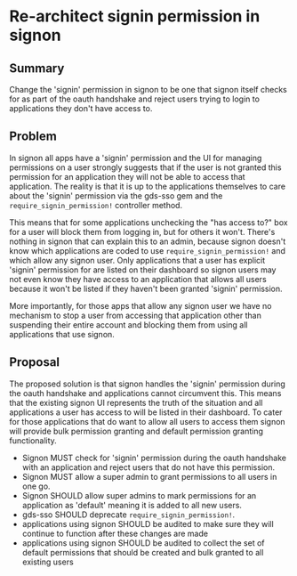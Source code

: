 # Re-architect signin permission in signon

## Summary

Change the 'signin' permission in signon to be one that signon itself checks for as part of the oauth handshake and reject users trying to login to applications they don't have access to.

## Problem

In signon all apps have a 'signin' permission and the UI for managing permissions on a user strongly suggests that if the user is not granted this permission for an application they will not be able to access that application.  The reality is that it is up to the applications themselves to care about the 'signin' permission via the gds-sso gem and the `require_signin_permission!` controller method.

This means that for some applications unchecking the "has access to?" box for a user will block them from logging in, but for others it won't.  There's nothing in signon that can explain this to an admin, because signon doesn't know which applications are coded to use `require_signin_permission!` and which allow any signon user.  Only applications that a user has explicit 'signin' permission for are listed on their dashboard so signon users may not even know they have access to an application that allows all users because it won't be listed if they haven't been granted 'signin' permission.

More importantly, for those apps that allow any signon user we have no mechanism to stop a user from accessing that application other than suspending their entire account and blocking them from using all applications that use signon.

## Proposal

The proposed solution is that signon handles the 'signin' permission during the oauth handshake and applications cannot circumvent this.  This means that the existing signon UI represents the truth of the situation and all applications a user has access to will be listed in their dashboard.  To cater for those applications that do want to allow all users to access them signon will provide bulk permission granting and default permission granting functionality.

* Signon MUST check for 'signin' permission during the oauth handshake with an application and reject users that do not have this permission.
* Signon MUST allow a super admin to grant permissions to all users in one go.
* Signon SHOULD allow super admins to mark permissions for an application as 'default' meaning it is added to all new users.
* gds-sso SHOULD deprecate `require_signin_permission!`.
* applications using signon SHOULD be audited to make sure they will continue to function after these changes are made
* applications using signon SHOULD be audited to collect the set of default permissions that should be created and bulk granted to all existing users

